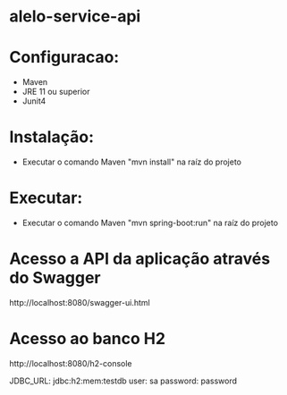 # alelo-service-api

# Configuracao:
- Maven
- JRE 11 ou superior
- Junit4

# Instalação:
- Executar o comando Maven "mvn install" na raíz do projeto

# Executar:
- Executar o comando Maven "mvn spring-boot:run" na raíz do projeto


# Acesso a API da aplicação através do Swagger
http://localhost:8080/swagger-ui.html

# Acesso ao banco H2
http://localhost:8080/h2-console

JDBC_URL: jdbc:h2:mem:testdb
user: sa
password: password




